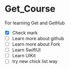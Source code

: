 # Get_Course
For learning Get and GetHub
- [x] Check mark
- [ ] Learn more about github
- [ ] Learn more about Fork
- [ ] Learn SwiftUI
- [ ] Learn UIKit
- [ ] try new chick list way
